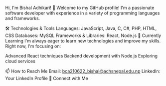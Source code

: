 Hi, I'm Bishal Adhikari! 👋
Welcome to my GitHub profile! I'm a passionate software developer with experience in a variety of programming languages and frameworks.

🛠️ Technologies & Tools
Languages: JavaScript, Java, C, C#, PHP, HTML, CSS
Databases: MySQL
Frameworks & Libraries: React, Node.js
🌱 Currently Learning
I'm always eager to learn new technologies and improve my skills. Right now, I'm focusing on:

Advanced React techniques
Backend development with Node.js
Exploring cloud services

📫 How to Reach Me
Email: bca210622_bishal@achsnepal.edu.np
LinkedIn: Your LinkedIn Profile
🔗 Connect with Me

